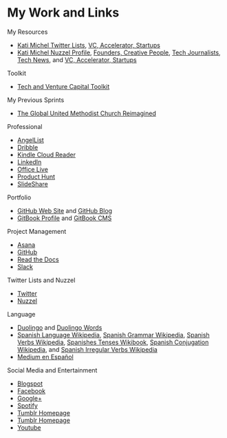 # My Work and Links

My Resources
*   [Kati Michel Twitter Lists](https://twitter.com/KatiMichel/lists), [VC, Accelerator, Startups](https://twitter.com/KatiMichel/lists/vc-accelerator-startups/members)
*   [Kati Michel Nuzzel Profile](http://nuzzel.com/KatiMichel), [Founders, Creative People](http://nuzzel.com/KatiMichel/founders-creative-people), [Tech Journalists](http://nuzzel.com/katimichel/tech-journalists), [Tech News](http://nuzzel.com/katimichel/tech-news), and [VC, Accelerator, Startups](http://nuzzel.com/katimichel/vc-accelerator-startups)

Toolkit
* [Tech and Venture Capital Toolkit](https://github.com/KatherineMichel/tech-and-venture-capital-toolkit)

My Previous Sprints
* [The Global United Methodist Church Reimagined](https://www.gitbook.com/book/katherinemichel/the-global-united-methodist-church-reimagined/details)

Professional
*   [AngelList](https://angel.co/katimichel)
*   [Dribble](https://dribbble.com/KatherineMichel)
*   [Kindle Cloud Reader](https://read.amazon.com)
*   [LinkedIn](http://www.linkedin.com/in/katherinemichel)
*   [Office Live](https://office.live.com)
*   [Product Hunt](http://www.producthunt.com/katimichel)
*   [SlideShare](http://www.slideshare.net/KatiMichel)

Portfolio
*   [GitHub Web Site](http://katherinemichel.github.io) and [GitHub Blog](http://katherinemichel.github.io/blog) 
*   [GitBook Profile](http://katherinemichel.gitbooks.io) and [GitBook CMS](https://www.gitbook.com/book/katherinemichel)

Project Management
*   [Asana](https://app.asana.com/0/31099737955561/31099737955561)
*   [GitHub](https://github.com/KatherineMichel) 
*   [Read the Docs](https://readthedocs.org/profiles/KatherineMichel)
*   [Slack](https://katherinemichel.slack.com)

Twitter Lists and Nuzzel
*   [Twitter](https://twitter.com/KatiMichel)
*   [Nuzzel](nuzzel.com/KatiMichel)

Language
*   [Duolingo](https://www.duolingo.com/KatherineMichel) and [Duolingo Words](https://www.duolingo.com/words)
*   [Spanish Language Wikipedia](https://en.wikipedia.org/wiki/Spanish_language), [Spanish Grammar Wikipedia](https://en.wikipedia.org/wiki/Spanish_grammar), [Spanish Verbs Wikipedia](https://en.wikipedia.org/wiki/Spanish_verbs), [Spanishes Tenses Wikibook](https://en.wikibooks.org/wiki/Spanish/Tenses), [Spanish Conjugation Wikipedia](https://en.wikipedia.org/wiki/Spanish_conjugation), and [Spanish Irregular Verbs Wikipedia](https://en.wikipedia.org/wiki/Spanish_irregular_verbs)
*   [Medium en Español](https://medium.com/espanol)

Social Media and Entertainment
*   [Blogspot](http://katherinemichel.blogspot.co.uk) 
*   [Facebook](https://facebook.com/katherine.michel.5) 
*   [Google+](https://plus.google.com/u/0/112490330070859885485)
*   [Spotify](http://open.spotify.com/user/1111062770) 
*   [Tumblr Homepage](http://katimichel.tumblr.com) 
*   [Tumblr Homepage](http://katherineeileenmichel.tumblr.com)
*   [Youtube](http://www.youtube.com/user/KatiEileen1)
